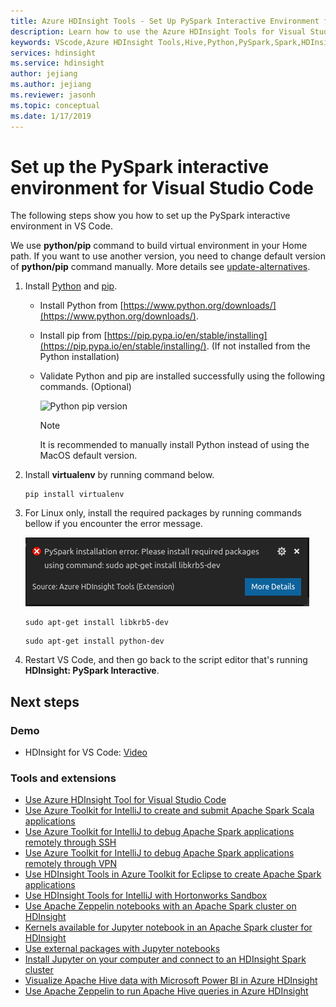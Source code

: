 ```yaml
---
title: Azure HDInsight Tools - Set Up PySpark Interactive Environment for Visual Studio Code 
description: Learn how to use the Azure HDInsight Tools for Visual Studio Code to create and submit queries and scripts.
keywords: VScode,Azure HDInsight Tools,Hive,Python,PySpark,Spark,HDInsight,Hadoop,LLAP,Interactive Hive,Interactive Query
services: hdinsight
ms.service: hdinsight
author: jejiang
ms.author: jejiang
ms.reviewer: jasonh
ms.topic: conceptual
ms.date: 1/17/2019
---
```


# Set up the PySpark interactive environment for Visual Studio Code

The following steps show you how to set up the PySpark interactive environment in VS Code.

We use **python/pip** command to build virtual environment in your Home path. If you want to use another version, you need to change default version of **python/pip** command manually. More details see [update-alternatives](https://linux.die.net/man/8/update-alternatives).

1. Install  [Python](https://www.python.org/downloads/) and [pip](https://pip.pypa.io/en/stable/installing/).
   
   + Install Python from [https://www.python.org/downloads/](https://www.python.org/downloads/).
   + Install pip from [https://pip.pypa.io/en/stable/installing](https://pip.pypa.io/en/stable/installing/). (If not installed from the Python installation)
   + Validate Python and pip are installed successfully using the following commands. (Optional)
 
        ![Python pip version](./media/set-up-pyspark-interactive-environment/check-python-pip-version.png)

     > [!NOTE]
     > It is recommended to manually install Python instead of using the MacOS default version.


2. Install **virtualenv** by running command below.
   
   ```
   pip install virtualenv
   ```

3. For Linux only, install the required packages by running commands bellow if you encounter the error message.
   
    ![Python pip version](./media/set-up-pyspark-interactive-environment/install-libkrb5-package.png)
       
   ```
   sudo apt-get install libkrb5-dev 
   ```

   ```
   sudo apt-get install python-dev
   ```

4. Restart VS Code, and then go back to the script editor that's running **HDInsight: PySpark Interactive**.

## Next steps

### Demo
* HDInsight for VS Code: [Video](https://go.microsoft.com/fwlink/?linkid=858706)

### Tools and extensions
* [Use Azure HDInsight Tool for Visual Studio Code](hdinsight-for-vscode.md)
* [Use Azure Toolkit for IntelliJ to create and submit Apache Spark Scala applications](spark/apache-spark-intellij-tool-plugin.md)
* [Use Azure Toolkit for IntelliJ to debug Apache Spark applications remotely through SSH](spark/apache-spark-intellij-tool-debug-remotely-through-ssh.md)
* [Use Azure Toolkit for IntelliJ to debug Apache Spark applications remotely through VPN](spark/apache-spark-intellij-tool-plugin-debug-jobs-remotely.md)
* [Use HDInsight Tools in Azure Toolkit for Eclipse to create Apache Spark applications](spark/apache-spark-eclipse-tool-plugin.md)
* [Use HDInsight Tools for IntelliJ with Hortonworks Sandbox](hadoop/hdinsight-tools-for-intellij-with-hortonworks-sandbox.md)
* [Use Apache Zeppelin notebooks with an Apache Spark cluster on HDInsight](spark/apache-spark-zeppelin-notebook.md)
* [Kernels available for Jupyter notebook in an Apache Spark cluster for HDInsight](spark/apache-spark-jupyter-notebook-kernels.md)
* [Use external packages with Jupyter notebooks](spark/apache-spark-jupyter-notebook-use-external-packages.md)
* [Install Jupyter on your computer and connect to an HDInsight Spark cluster](spark/apache-spark-jupyter-notebook-install-locally.md)
* [Visualize Apache Hive data with Microsoft Power BI in Azure HDInsight](hadoop/apache-hadoop-connect-hive-power-bi.md)
* [Use Apache Zeppelin to run Apache Hive queries in Azure HDInsight](hdinsight-connect-hive-zeppelin.md)
